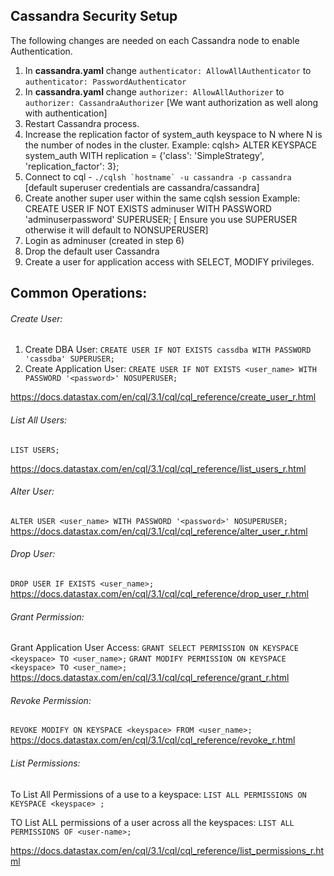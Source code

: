 ## Cassandra Security Setup
The following changes are needed on each Cassandra node to enable Authentication.
1. In __cassandra.yaml__ change ```authenticator: AllowAllAuthenticator``` to ```authenticator: PasswordAuthenticator```
1. In __cassandra.yaml__ change ```authorizer: AllowAllAuthorizer``` to ```authorizer: CassandraAuthorizer``` [We want authorization as well along with authentication]
1. Restart Cassandra process.
1. Increase the replication factor of system_auth keyspace to N where N is the number of nodes in the cluster.
Example: cqlsh> ALTER KEYSPACE system_auth WITH replication = {'class': 'SimpleStrategy', 'replication_factor': 3};
1. Connect to cql - ```./cqlsh `hostname` -u cassandra -p cassandra``` [default superuser credentials are cassandra/cassandra]
1. Create another super user within the same cqlsh session
Example: CREATE USER IF NOT EXISTS adminuser WITH PASSWORD 'adminuserpassword' SUPERUSER; [ Ensure you use SUPERUSER otherwise it will default to NONSUPERUSER]
1. Login as adminuser (created in step 6)
1. Drop the default user Cassandra
1. Create a user for application access with SELECT, MODIFY privileges.



## Common Operations:
###### Create User:
1.	Create DBA User:
```CREATE USER IF NOT EXISTS cassdba WITH PASSWORD 'cassdba' SUPERUSER;```
2.	Create Application User:
```CREATE USER IF NOT EXISTS <user_name> WITH PASSWORD '<password>' NOSUPERUSER;```

https://docs.datastax.com/en/cql/3.1/cql/cql_reference/create_user_r.html

###### List All Users:
```LIST USERS;```

https://docs.datastax.com/en/cql/3.1/cql/cql_reference/list_users_r.html

###### Alter User:
```ALTER USER <user_name> WITH PASSWORD '<password>' NOSUPERUSER;```
https://docs.datastax.com/en/cql/3.1/cql/cql_reference/alter_user_r.html

###### Drop User:
```DROP USER IF EXISTS <user_name>;```
https://docs.datastax.com/en/cql/3.1/cql/cql_reference/drop_user_r.html

###### Grant Permission:
Grant Application User Access:
```GRANT SELECT PERMISSION ON KEYSPACE <keyspace> TO <user_name>;```
```GRANT MODIFY PERMISSION ON KEYSPACE <keyspace> TO <user_name>;```
https://docs.datastax.com/en/cql/3.1/cql/cql_reference/grant_r.html

###### Revoke Permission:
```REVOKE MODIFY ON KEYSPACE <keyspace> FROM <user_name>;```
https://docs.datastax.com/en/cql/3.1/cql/cql_reference/revoke_r.html

###### List Permissions:
To List All Permissions of a use to a keyspace:
```LIST ALL PERMISSIONS ON  KEYSPACE <keyspace> ;```

TO List ALL permissions of a user across all the keyspaces:
```LIST ALL PERMISSIONS OF <user-name>;```

https://docs.datastax.com/en/cql/3.1/cql/cql_reference/list_permissions_r.html
